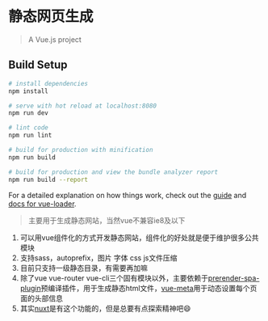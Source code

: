# 静态网页生成

> A Vue.js project

## Build Setup

``` bash
# install dependencies
npm install

# serve with hot reload at localhost:8080
npm run dev

# lint code
npm run lint

# build for production with minification
npm run build

# build for production and view the bundle analyzer report
npm run build --report
```

For a detailed explanation on how things work, check out the [guide](http://vuejs-templates.github.io/webpack/) and [docs for vue-loader](http://vuejs.github.io/vue-loader).

> 主要用于生成静态网站，当然vue不兼容ie8及以下
1. 可以用vue组件化的方式开发静态网站，组件化的好处就是便于维护很多公共模块
2. 支持sass，autoprefix，图片 字体 css js文件压缩
3. 目前只支持一级静态目录，有需要再加嘛
4. 除了vue vue-router vue-cli三个固有模块以外，主要依赖于[prerender-spa-plugin](https://github.com/chrisvfritz/prerender-spa-plugin)预编译插件，用于生成静态html文件，[vue-meta](https://github.com/declandewet/vue-meta)用于动态设置每个页面的头部信息
5. 其实[nuxt](https://zh.nuxtjs.org/guide/commands)是有这个功能的，但是总要有点探索精神吧😄
